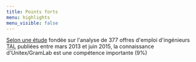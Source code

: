 ```yaml
---
title: Points forts
menu: highlights
menu_visible: false
---
```

[Selon une étude](https://orizontal.wordpress.com/2015/08/04/infography-what-are-the-most-expected-skills-for-nlp-engineers?target=_blank)
fondée sur l'analyse de 377 offres d'emploi d'ingénieurs <abbr title="Traitement Automatique des Langues">TAL</abbr> publiées entre mars 2013 et juin 2015, la connaissance d'Unitex/GramLab est une compétence importante (9%)
